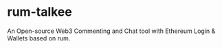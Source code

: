 # rum-talkee
An Open-source Web3 Commenting and Chat tool with Ethereum Login &amp; Wallets based on rum.
